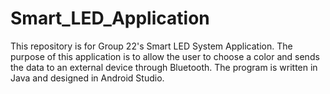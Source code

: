 # Smart_LED_Application

This repository is for Group 22's Smart LED System Application. The purpose of this application is to allow the user to choose a color and sends the data to an external device through Bluetooth. The program is written in Java and designed in Android Studio.
